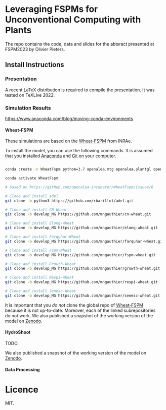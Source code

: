 # Leveraging FSPMs for Unconventional Computing with Plants

The repo contains the code, data and slides for the abtsract presented at FSPM2023 by Olivier Pieters.

## Install Instructions

### Presentation

A recent LaTeX distribution is required to compile the presentation. It was tested on TeXLive 2022.

### Simulation Results

https://www.anaconda.com/blog/moving-conda-environments

#### Wheat-FSPM

These simulations are based on the [Wheat-FSPM](https://github.com/openalea-incubator/WheatFspm) from INRAe. 

To install the model, you can use the following commands. It is assumed that you installed [Anaconda](https://www.anaconda.com/distribution/) and [Git](https://git-scm.com/downloads) on your computer.

```bash

conda create -n WheatFspm python=3.7 openalea.mtg openalea.plantgl openalea.lpy alinea.caribu alinea.astk coverage nose sphinx statsmodels -c conda-forge -c fredboudon

conda activate WheatFspm

# based on https://github.com/openalea-incubator/WheatFspm/issues/6

# Clone and install adel
git clone -b python3 https://github.com/rbarillot/adel.git

# Clone and install CN-Wheat
git clone -b develop_MG https://github.com/mngauthier/cn-wheat.git

# Clone and install Elong-Wheat
git clone -b develop_MG https://github.com/mngauthier/elong-wheat.git

# Clone and install Farquhar-Wheat
git clone -b develop_MG https://github.com/mngauthier/farquhar-wheat.git

# Clone and install Fspm-Wheat
git clone -b develop_MG https://github.com/mngauthier/fspm-wheat.git

# Clone and install Growth-Wheat
git clone -b develop_MG https://github.com/mngauthier/growth-wheat.git

# Clone and install Respi-Wheat
git clone -b develop_MG https://github.com/mngauthier/respi-wheat.git

# Clone and install Senesc-Wheat
git clone -b develop_MG https://github.com/mngauthier/senesc-wheat.git
```

It is important that you *do not* clone the global repo of [Wheat-FSPM](https://github.com/openalea-incubator/WheatFspm) because it is not up-to-date. Moreover, each of the linked subrepositories do not work. We also published a snapshot of the working version of the model on [Zenodo](https://doi.org/10.5281/zenodo.7701995).


#### HydroShoot

TODO.
 
We also published a snapshot of the working version of the model on [Zenodo](https://doi.org/10.5281/zenodo.7701995).

#### Data Processing



# Licence

MIT.